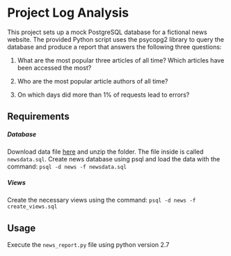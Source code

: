 # Project Log Analysis 
This project sets up a mock PostgreSQL database for a fictional news website. The provided Python script uses the psycopg2 library to query the database and produce a report that answers the following three questions:

1. What are the most popular three articles of all time? Which articles have been accessed the most? 

2. Who are the most popular article authors of all time? 

3. On which days did more than 1% of requests lead to errors? 


## Requirements

##### Database
Download data file [here](https://d17h27t6h515a5.cloudfront.net/topher/2016/August/57b5f748_newsdata/newsdata.zip) and unzip the folder. The file inside is called `newsdata.sql`.
Create news database using psql and load the data with the command:
`psql -d news -f newsdata.sql`


##### Views
Create the necessary views using the command: 
`psql -d news -f create_views.sql`


## Usage
Execute the `news_report.py` file using python version 2.7

